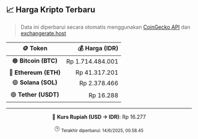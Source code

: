 

<!-- HARGA_KRIPTO -->
## 📈 Harga Kripto Terbaru

> Data ini diperbarui secara otomatis menggunakan [CoinGecko API](https://www.coingecko.com/) dan [exchangerate.host](https://exchangerate.host/)

<div align="center">

| 🪙 Token | 💰 Harga (IDR) |
|:------:|---------------:|
| 🟠 **Bitcoin (BTC)**   | Rp 1.714.484.001 |
| 🔵 **Ethereum (ETH)**  | Rp 41.317.201 |
| 🟣 **Solana (SOL)**    | Rp 2.378.466 |
| 🟢 **Tether (USDT)**   | Rp 16.288 |

---

💱 **Kurs Rupiah (USD → IDR)**: Rp 16.277

🕒 <sub>Terakhir diperbarui: 14/6/2025, 00.58.45</sub>

</div>
<!-- /HARGA_KRIPTO -->